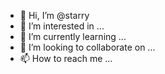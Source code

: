 - 👋 Hi, I’m @starry
- 👀 I’m interested in ...
- 🌱 I’m currently learning ...
- 💞️ I’m looking to collaborate on ...
- 📫 How to reach me ...

<!---
starry/starry is a ✨ special ✨ repository because its `README.md` (this file) appears on your GitHub profile.
You can click the Preview link to take a look at your changes.
--->

